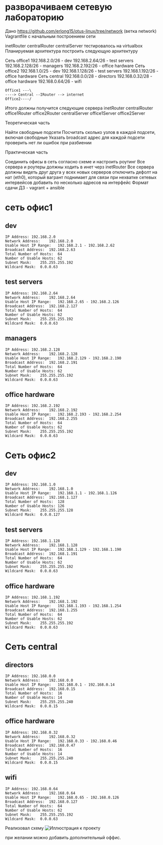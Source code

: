 # разворачиваем сетевую лабораторию

Дано
https://github.com/erlong15/otus-linux/tree/network
(ветка network)
Vagrantfile с начальным построением сети

inetRouter
centralRouter
centralServer
тестировалось на virtualbox
Планируемая архитектура
построить следующую архитектуру

Сеть office1
192.168.2.0/26 - dev
192.168.2.64/26 - test servers
192.168.2.128/26 - managers
192.168.2.192/26 - office hardware
Сеть office2
192.168.1.0/25 - dev
192.168.1.128/26 - test servers
192.168.1.192/26 - office hardware
Сеть central
192.168.0.0/28 - directors
192.168.0.32/28 - office hardware
192.168.0.64/26 - wifi
```
Office1 ---\
----> Central --IRouter --> internet
Office2----/
```
Итого должны получится следующие сервера
inetRouter
centralRouter
office1Router
office2Router
centralServer
office1Server
office2Server

Теоретическая часть

Найти свободные подсети
Посчитать сколько узлов в каждой подсети, включая свободные
Указать broadcast адрес для каждой подсети
проверить нет ли ошибок при разбиении

Практическая часть

Соединить офисы в сеть согласно схеме и настроить роутинг
Все сервера и роутеры должны ходить в инет черз inetRouter
Все сервера должны видеть друг друга
у всех новых серверов отключить дефолт на нат (eth0), который вагрант поднимает для связи
при нехватке сетевых интервейсов добавить по несколько адресов на интерфейс
Формат сдачи ДЗ - vagrant + ansible


# сеть офис1

## dev
```
IP Address:	192.168.2.0
Network Address:	192.168.2.0
Usable Host IP Range:	192.168.2.1 - 192.168.2.62
Broadcast Address:	192.168.2.63
Total Number of Hosts:	64
Number of Usable Hosts:	62
Subnet Mask:	255.255.255.192
Wildcard Mask:	0.0.0.63
```
## test servers
```
IP Address:	192.168.2.64
Network Address:	192.168.2.64
Usable Host IP Range:	192.168.2.65 - 192.168.2.126
Broadcast Address:	192.168.2.127
Total Number of Hosts:	64
Number of Usable Hosts:	62
Subnet Mask:	255.255.255.192
Wildcard Mask:	0.0.0.63
```
## managers
```
IP Address:	192.168.2.128
Network Address:	192.168.2.128
Usable Host IP Range:	192.168.2.129 - 192.168.2.190
Broadcast Address:	192.168.2.191
Total Number of Hosts:	64
Number of Usable Hosts:	62
Subnet Mask:	255.255.255.192
Wildcard Mask:	0.0.0.63
```
## office hardware
```
IP Address:	192.168.2.192
Network Address:	192.168.2.192
Usable Host IP Range:	192.168.2.193 - 192.168.2.254
Broadcast Address:	192.168.2.255
Total Number of Hosts:	64
Number of Usable Hosts:	62
Subnet Mask:	255.255.255.192
Wildcard Mask:	0.0.0.63
```
# Сеть офис2

## dev
```
IP Address:	192.168.1.0
Network Address:	192.168.1.0
Usable Host IP Range:	192.168.1.1 - 192.168.1.126
Broadcast Address:	192.168.1.127
Total Number of Hosts:	128
Number of Usable Hosts:	126
Subnet Mask:	255.255.255.128
Wildcard Mask:	0.0.0.127
```
## test servers
```
IP Address:	192.168.1.128
Network Address:	192.168.1.128
Usable Host IP Range:	192.168.1.129 - 192.168.1.190
Broadcast Address:	192.168.1.191
Total Number of Hosts:	64
Number of Usable Hosts:	62
Subnet Mask:	255.255.255.192
Wildcard Mask:	0.0.0.63
```
## office hardware
```
IP Address:	192.168.1.192
Network Address:	192.168.1.192
Usable Host IP Range:	192.168.1.193 - 192.168.1.254
Broadcast Address:	192.168.1.255
Total Number of Hosts:	64
Number of Usable Hosts:	62
Subnet Mask:	255.255.255.192
Wildcard Mask:	0.0.0.63
```

# Сеть central
## directors
```
IP Address:	192.168.0.0
Network Address:	192.168.0.0
Usable Host IP Range:	192.168.0.1 - 192.168.0.14
Broadcast Address:	192.168.0.15
Total Number of Hosts:	16
Number of Usable Hosts:	14
Subnet Mask:	255.255.255.240
Wildcard Mask:	0.0.0.15
```
## office hardware
```
IP Address:	192.168.0.32
Network Address:	192.168.0.32
Usable Host IP Range:	192.168.0.33 - 192.168.0.46
Broadcast Address:	192.168.0.47
Total Number of Hosts:	16
Number of Usable Hosts:	14
Subnet Mask:	255.255.255.240
Wildcard Mask:	0.0.0.15
```
## wifi
```
IP Address:	192.168.0.64
Network Address:	192.168.0.64
Usable Host IP Range:	192.168.0.65 - 192.168.0.126
Broadcast Address:	192.168.0.127
Total Number of Hosts:	64
Number of Usable Hosts:	62
Subnet Mask:	255.255.255.192
Wildcard Mask:	0.0.0.63
```

Реализовал схему
![Иллюстрация к проекту](https://github.com/asm1213/dz_otus/blob/main/DZ_17/net.jpg)

при желании можно добавить дополнительный оффис.
